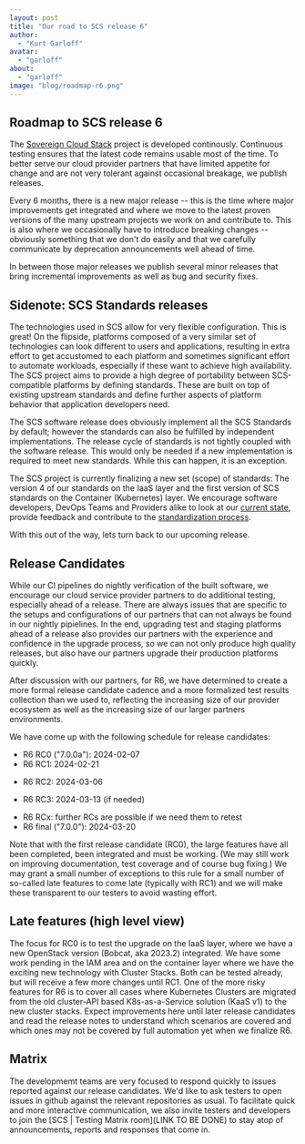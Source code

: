 ```yaml
---
layout: post
title: "Our road to SCS release 6"
author:
  - "Kurt Garloff"
avatar:
  - "garloff"
about:
  - "garloff"
image: "blog/roadmap-r6.png"
---
```


## Roadmap to SCS release 6

The [Sovereign Cloud Stack](https://scs.community/) project is developed continously.
Continuous testing ensures that the latest code remains usable most of the time.
To better serve our cloud provider partners that have limited appetite for change
and are not very tolerant against occasional breakage, we publish releases.

Every 6 months, there is a new major release -- this is the time where major
improvements get integrated and where we move to the latest proven versions of the
many upstream projects we work on and contribute to. This is also where we occasionally
have to introduce breaking changes -- obviously something that we don't do easily and
that we carefully communicate by deprecation announcements well ahead of time.

In between those major releases we publish several minor releases that bring incremental
improvements as well as bug and security fixes.

## Sidenote: SCS Standards releases

The technologies used in SCS allow for very flexible configuration. This is great!
On the flipside, platforms composed of a very similar set of technologies can look
different to users and applications, resulting in extra effort to get accustomed
to each platform and sometimes significant effort to automate workloads, especially
if these want to achieve high availability. The SCS project aims to provide a high
degree of portability between SCS-compatible platforms by defining standards.
These are built on top of existing upstream standards and define further aspects
of platform behavior that application developers need.

The SCS software release does obviously implement all the SCS Standards by default;
however the standards can also be fulfilled by independent implementations. The release
cycle of standards is not tightly coupled with the software release. This would
only be needed if a new implementation is required to meet new standards. While
this can happen, it is an exception.

The SCS project is currently finalizing a new set (scope) of standards: The version 4
of our standards on the IaaS layer and the first version of SCS standards on the
Container (Kubernetes) layer. We encourage software developers, DevOps Teams
and Providers alike to look at our
[current state](https://github,com/SovereignCloudStack/standards/), provide
feedback and contribute to the
[standardization process](https://docs.scs.community/standards/scs-0001-v1-sovereign-cloud-standards).

With this out of the way, lets turn back to our upcoming release.

## Release Candidates

While our CI pipelines do nightly verification of the built software, we
encourage our cloud service provider partners to do additional testing, especially
ahead of a release. There are always issues that are specific to the setups and
configurations of our partners that can not always be found in our nightly pipielines.
In the end, upgrading test and staging platforms ahead of a release also provides
our partners with the experience and confidence in the upgrade process, so we can
not only produce high quality releases, but also have our partners upgrade their
production platforms quickly.

After discussion with our partners, for R6, we have determined to create a more
formal release candidate cadence and a more formalized test results collection
than we used to, reflecting the increasing size of our provider ecosystem as well
as the increasing size of our larger partners environments.

We have come up with the following schedule for release candidates:
* R6 RC0 ("7.0.0a"): 2024-02-07
* R6 RC1: 2024-02-21
- R6 RC2: 2024-03-06
* R6 RC3: 2024-03-13 (if needed)
- R6 RCx: further RCs are possible if we need them to retest
- R6 final ("7.0.0"): 2024-03-20

Note that with the first release candidate (RC0), the large features have
all been completed, been integrated and must be working. (We may still
work on improving documentation, test coverage and of course bug fixing.)
We may grant a small number of exceptions to this rule for a small number
of so-called late features to come late (typically with RC1) and we will
make these transparent to our testers to avoid wasting effort.

## Late features (high level view)

The focus for RC0 is to test the upgrade on the IaaS layer, where we have
a new OpenStack version (Bobcat, aka 2023.2) integrated. We have some
work pending in the IAM area and on the container layer where we have the
exciting new technology with Cluster Stacks. Both can be tested already,
but will receive a few more changes until RC1. One of the more risky features
for R6 is to cover all cases where Kubernetes Clusters are migrated from
the old cluster-API based K8s-as-a-Service solution (KaaS v1) to the new
cluster stacks. Expect improvements here until later release candidates and
read the release notes to understand which scenarios are covered and which
ones may not be covered by full automation yet when we finalize R6.

## Matrix

The developmemt teams are very focused to respond quickly to issues reported
against our release candidates. We'd like to ask testers to open issues in
github against the relevant repositories as usual. To facilitate quick and
more interactive communication, we also invite testers and developers to
join the [SCS | Testing Matrix room](LINK TO BE DONE) to stay atop of
announcements, reports and responses that come in.

